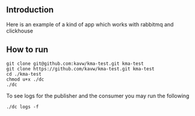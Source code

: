 ## Introduction

Here is an example of a kind of app which works with rabbitmq and clickhouse

## How to run

```
git clone git@github.com:kavw/kma-test.git kma-test
git clone https://github.com/kavw/kma-test.git kma-test
cd ./kma-test
chmod u+x ./dc
./dc
```
To see logs for the publisher and the consumer you may run the following
```
./dc logs -f
```
